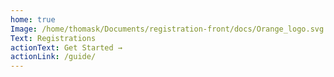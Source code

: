```yaml
---
home: true
Image: /home/thomask/Documents/registration-front/docs/Orange_logo.svg.png
Text: Registrations
actionText: Get Started →
actionLink: /guide/
---
```

